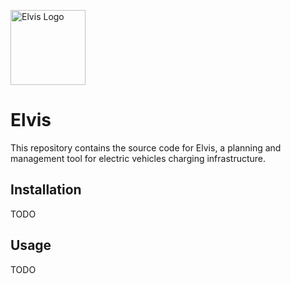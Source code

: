 

<img src="https://i.imgur.com/CVM5RUD.png" alt="Elvis Logo" height="120px" 
/>

# Elvis
This repository contains the source code for Elvis, a planning and management tool for electric vehicles charging infrastructure.
## Installation
TODO
## Usage
TODO